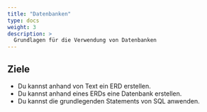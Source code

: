 ```yaml
---
title: "Datenbanken"
type: docs
weight: 3
description: >
  Grundlagen für die Verwendung von Datenbanken
---
```


## Ziele

- Du kannst anhand von Text ein ERD erstellen.
- Du kannst anhand eines ERDs eine Datenbank erstellen.
- Du kannst die grundlegenden Statements von SQL anwenden.
